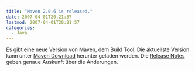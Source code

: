 ```yaml
---
title: "Maven 2.0.6 is released."
date: 2007-04-01T20:21:57
lastmod: 2007-04-01T20:21:57
categories:
  - Java
---
```

Es gibt eine neue Version von Maven, dem Build Tool. Die aktuellste Version kann unter <a href="http://maven.apache.org/download.html"  title="Maven Download">Maven Download</a> herunter geladen werden. Die <a href="http://maven.apache.org/release-notes.html"  title="Release Notes">Release Notes</a> geben genaue Auskunft über die Änderungen.
